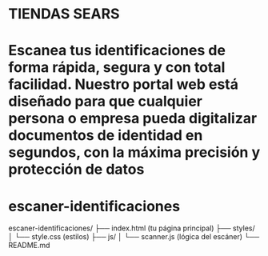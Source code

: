 # TIENDAS SEARS 
# Escanea tus identificaciones de forma rápida, segura y con total facilidad. Nuestro portal web está diseñado para que cualquier persona o empresa pueda digitalizar documentos de identidad en segundos, con la máxima precisión y protección de datos 
# escaner-identificaciones
escaner-identificaciones/
├── index.html          (tu página principal)
├── styles/
│   └── style.css       (estilos)
├── js/
│   └── scanner.js      (lógica del escáner)
└── README.md
